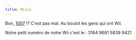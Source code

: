 ```yaml
---
title: Miiii
---
```


Bon, [1007](http://xrl.us/2niv) !? C'est pas mal. Au boulot les gens qui ont
Wii.

Notre petit numéro de notre Wii c'est le : 3164 9681 5839 9421

